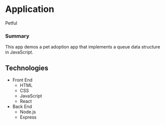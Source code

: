 # Application
Petful






### Summary
This app demos a pet adoption app that implements a queue data structure in JavaScript.

## Technologies
- Front End
  * HTML
  * CSS
  * JavaScript
  * React
- Back End
  * Node.js
  * Express

